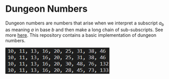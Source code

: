 # Dungeon Numbers
Dungeon numbers are numbers that arise when we interpret a subscript $a_b$ as meaning $a$ in base $b$ and then make a long chain of sub-subscripts. See more [here](https://www.youtube.com/watch?v=xNx3JxRhnZE). This repository contains a basic implementation of dungeon numbers. 

![various dungeon number sequences](output_sequences.png)